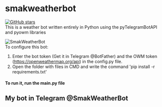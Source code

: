 # smakweatherbot
[![GitHub stars](https://img.shields.io/github/stars/smaknomercy/smakweatherbot?color=green&label=Stars&style=plastic)](https://github.com/smaknomercy/smakweatherbot/stargazers) <br>
This is a weather bot written entirely in Python using the pyTelegramBotAPI and pyowm libraries

![SmakWeatherBot](https://user-images.githubusercontent.com/60614340/122526933-83498b80-d023-11eb-8d58-18404973cdab.png) <br>
To configure this bot:<br>
1. Enter the bot token (Get it in Telegram @BotFather) and the OWM token (https://openweathermap.org/api) in the config.py file.<br>
2. Open the folder with files in CMD and write the command 'pip install -r requirements.txt'<br>

#### To run it, run the main.py file

## My bot in Telegram @SmakWeatherBot
